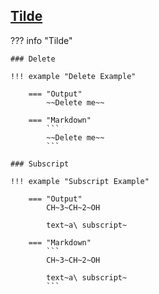 ## [Tilde](https://facelessuser.github.io/pymdown-extensions/extensions/tilde)

??? info "Tilde"

    ### Delete

    !!! example "Delete Example"

        === "Output"
            ~~Delete me~~

        === "Markdown"
            ```
            ~~Delete me~~
            ```

    ### Subscript

    !!! example "Subscript Example"

        === "Output"
            CH~3~CH~2~OH

            text~a\ subscript~

        === "Markdown"
            ```
            CH~3~CH~2~OH

            text~a\ subscript~
            ```

